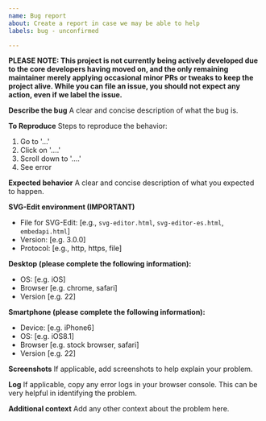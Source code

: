 ```yaml
---
name: Bug report
about: Create a report in case we may be able to help
labels: bug - unconfirmed

---
```

**PLEASE NOTE: This project is not currently being actively developed due to the core developers having moved on, and the only remaining maintainer merely applying occasional minor PRs or tweaks to keep the project alive. While you can file an issue, you should not expect any action, even if we label the issue.**

**Describe the bug**
A clear and concise description of what the bug is.

**To Reproduce**
Steps to reproduce the behavior:
1. Go to '...'
2. Click on '....'
3. Scroll down to '....'
4. See error

**Expected behavior**
A clear and concise description of what you expected to happen.

**SVG-Edit environment (IMPORTANT)**
- File for SVG-Edit: [e.g., `svg-editor.html`, `svg-editor-es.html`, `embedapi.html`]
- Version: [e.g. 3.0.0]
- Protocol: [e.g., http, https, file]

**Desktop (please complete the following information):**
 - OS: [e.g. iOS]
 - Browser [e.g. chrome, safari]
 - Version [e.g. 22]

**Smartphone (please complete the following information):**
 - Device: [e.g. iPhone6]
 - OS: [e.g. iOS8.1]
 - Browser [e.g. stock browser, safari]
 - Version [e.g. 22]

**Screenshots**
If applicable, add screenshots to help explain your problem.

**Log**
If applicable, copy any error logs in your browser console. This can be very
helpful in identifying the problem.

**Additional context**
Add any other context about the problem here.
